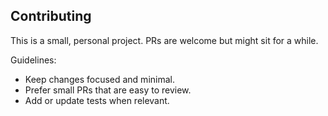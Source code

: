 Contributing
------------

This is a small, personal project. PRs are welcome but might sit for a while.

Guidelines:
- Keep changes focused and minimal.
- Prefer small PRs that are easy to review.
- Add or update tests when relevant.


